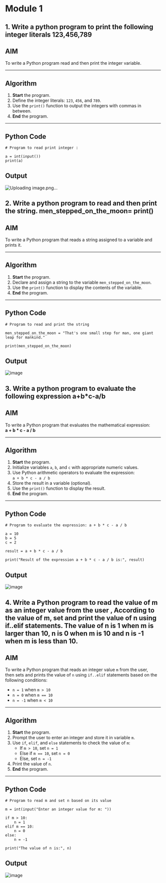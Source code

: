 # Module 1

## 1. Write a python program to print the following integer literals 123,456,789

##  AIM
To write a Python program read and  then print the integer variable.

---

##  Algorithm

1. **Start** the program.
2. Define the integer literals: `123`, `456`, and `789`.
3. Use the `print()` function to output the integers with commas in between.
4. **End** the program.

---

##  Python Code
```
# Program to read print integer : 

a = int(input())
print(a)
```
## Output

![Uploading image.png…]()


## 2. Write a python program to read and  then print the string.  men_stepped_on_the_moon= print()

##  AIM
To write a Python program that reads a string assigned to a variable and prints it.

---

##  Algorithm

1. **Start** the program.
2. Declare and assign a string to the variable `men_stepped_on_the_moon`.
3. Use the `print()` function to display the contents of the variable.
4. **End** the program.

---

##  Python Code

```
# Program to read and print the string

men_stepped_on_the_moon = "That's one small step for man, one giant leap for mankind."

print(men_stepped_on_the_moon)
```
## Output
![image](https://github.com/user-attachments/assets/159d6fbb-637e-44c7-bf47-d57004c2a5b4)

## 3. Write a python program to evaluate the following expression a+b*c-a/b

##  AIM
To write a Python program that evaluates the mathematical expression:  
**a + b * c - a / b**

---

##  Algorithm

1. **Start** the program.
2. Initialize variables `a`, `b`, and `c` with appropriate numeric values.
3. Use Python arithmetic operators to evaluate the expression:  
   `a + b * c - a / b`
4. Store the result in a variable (optional).
5. Use the `print()` function to display the result.
6. **End** the program.

---

## Python Code

```
# Program to evaluate the expression: a + b * c - a / b

a = 10
b = 5
c = 2

result = a + b * c - a / b

print("Result of the expression a + b * c - a / b is:", result)
```
## Output
![image](https://github.com/user-attachments/assets/6196219b-206c-45ef-8e39-ee71025cd895)

## 4. Write a Python program to read the value of m as an integer value from the user , According to the value of m, set and print the value of n using if..elif statements. The value of n is 1 when m is larger than 10, n is 0 when m is 10 and n is -1 when m is less than 10.
##  AIM
To write a Python program that reads an integer value `m` from the user,  
then sets and prints the value of `n` using `if..elif` statements based on the following conditions:

- `n = 1` when `m > 10`  
- `n = 0` when `m == 10`  
- `n = -1` when `m < 10`

---

##  Algorithm

1. **Start** the program.
2. Prompt the user to enter an integer and store it in variable `m`.
3. Use `if`, `elif`, and `else` statements to check the value of `m`:
   - If `m > 10`, set `n = 1`
   - Else if `m == 10`, set `n = 0`
   - Else, set `n = -1`
4. Print the value of `n`.
5. **End** the program.

---

##  Python Code

```
# Program to read m and set n based on its value

m = int(input("Enter an integer value for m: "))

if m > 10:
    n = 1
elif m == 10:
    n = 0
else:
    n = -1

print("The value of n is:", n)
```
## Output
![image](https://github.com/user-attachments/assets/4bb216b1-f39b-4169-bbc3-02f534b517be)

